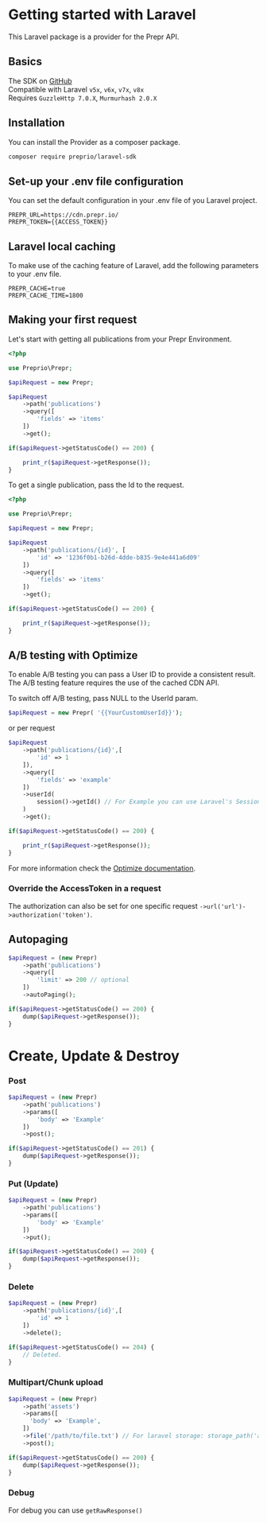 # Getting started with Laravel

This Laravel package is a provider for the Prepr API.

## Basics
The SDK on [GitHub](https://github.com/preprio/laravel-sdk)  
Compatible with Laravel `v5x`, `v6x`, `v7x`, `v8x`  
Requires `GuzzleHttp 7.0.X`, `Murmurhash 2.0.X`

## Installation

You can install the Provider as a composer package.

```bash
composer require preprio/laravel-sdk
```

## Set-up your .env file configuration

You can set the default configuration in your .env file of you Laravel project.

```text
PREPR_URL=https://cdn.prepr.io/
PREPR_TOKEN={{ACCESS_TOKEN}}
```

## Laravel local caching

To make use of the caching feature of Laravel, add the following parameters to your .env file.

```text
PREPR_CACHE=true
PREPR_CACHE_TIME=1800
```


## Making your first request

Let's start with getting all publications from your Prepr Environment.

```php
<?php

use Preprio\Prepr;

$apiRequest = new Prepr;

$apiRequest
    ->path('publications')
    ->query([
        'fields' => 'items'
    ])
    ->get();

if($apiRequest->getStatusCode() == 200) {

    print_r($apiRequest->getResponse());
}
```


To get a single publication, pass the Id to the request.

```php
<?php

use Preprio\Prepr;

$apiRequest = new Prepr;

$apiRequest
    ->path('publications/{id}', [
        'id' => '1236f0b1-b26d-4dde-b835-9e4e441a6d09'
    ])
    ->query([
        'fields' => 'items'
    ])
    ->get();

if($apiRequest->getStatusCode() == 200) {

    print_r($apiRequest->getResponse());
}
```

## A/B testing with Optimize

To enable A/B testing you can pass a User ID to provide a consistent result.
The A/B testing feature requires the use of the cached CDN API.

To switch off A/B testing, pass NULL to the UserId param.

```php
$apiRequest = new Prepr( '{{YourCustomUserId}}');
```

or per request

```php
$apiRequest
    ->path('publications/{id}',[
        'id' => 1
    ]),
    ->query([
        'fields' => 'example'
    ])
    ->userId(
        session()->getId() // For Example you can use Laravel's Session ID.
    )
    ->get();

if($apiRequest->getStatusCode() == 200) {

    print_r($apiRequest->getResponse());
}
```

For more information check the [Optimize documentation](/docs/optimize/v1/introduction).


### Override the AccessToken in a request

The authorization can also be set for one specific request `->url('url')->authorization('token')`.

## Autopaging

```php
$apiRequest = (new Prepr)
    ->path('publications')
    ->query([
        'limit' => 200 // optional
    ])
    ->autoPaging();

if($apiRequest->getStatusCode() == 200) {
    dump($apiRequest->getResponse());
}
```

# Create, Update & Destroy

### Post

```php
$apiRequest = (new Prepr)
    ->path('publications')
    ->params([
        'body' => 'Example'
    ])
    ->post();

if($apiRequest->getStatusCode() == 201) {
    dump($apiRequest->getResponse());
}
```

### Put (Update)

```php
$apiRequest = (new Prepr)
    ->path('publications')
    ->params([
        'body' => 'Example'
    ])
    ->put();

if($apiRequest->getStatusCode() == 200) {
    dump($apiRequest->getResponse());
}
```

### Delete

```php
$apiRequest = (new Prepr)
    ->path('publications/{id}',[
        'id' => 1
    ])
    ->delete();

if($apiRequest->getStatusCode() == 204) {
    // Deleted.
}
```

### Multipart/Chunk upload

```php
$apiRequest = (new Prepr)
    ->path('assets')
    ->params([
      'body' => 'Example',
    ])
    ->file('/path/to/file.txt') // For laravel storage: storage_path('app/file.ext')
    ->post();

if($apiRequest->getStatusCode() == 200) {
    dump($apiRequest->getResponse());
}
```

### Debug

For debug you can use `getRawResponse()`
